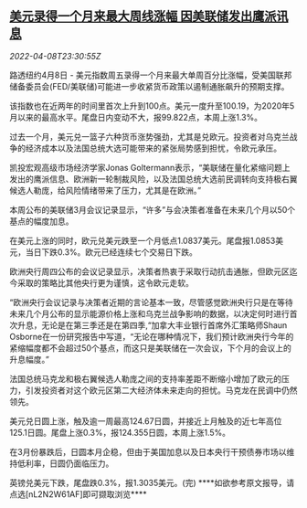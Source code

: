 <!--1649462463000-->
[美元录得一个月来最大周线涨幅 因美联储发出鹰派讯息](https://cn.reuters.com/article/global-forex-0408-fri-idCNKCS2M027X)
------

<div><i>2022-04-08T23:30:55Z</i></div><p>路透纽约4月8日 - 美元指数周五录得一个月来最大单周百分比涨幅，受美国联邦储备委员会(FED/美联储)可能进一步收紧货币政策以遏制通胀飙升的预期支撑。</p><p>该指数也在近两年的时间里首次上升到100点。美元一度升至100.19，为2020年5月以来的最高水平。尾盘日内变动不大，报99.822点，本周上涨1.3%。</p><p>过去一个月，美元兑一篮子六种货币涨势强劲，尤其是兑欧元。投资者对乌克兰战争的经济成本以及法国总统大选可能带来的紧张局势感到担忧，令欧元承压。</p><p>凯投宏观高级市场经济学家Jonas Goltermann表示，“美联储在量化紧缩问题上发出的鹰派信息、欧洲新一轮制裁风险，以及法国总统大选前民调转向支持极右翼候选人勒庞，给风险情绪带来了压力，尤其是在欧洲。”</p><p>本周公布的美联储3月会议记录显示，“许多”与会决策者准备在未来几个月以50个基点的幅度加息。</p><p>在美元上涨的同时，欧元兑美元跌至一个月低点1.0837美元。尾盘报1.0853美元，当日下跌0.3%。欧元已经连续七个交易日下跌。</p><p>欧洲央行周四公布的会议记录显示，决策者热衷于采取行动抗击通胀，但欧元区迄今采取的策略比其他央行更为谨慎，这令欧元走软。</p><p>“欧洲央行会议记录与决策者近期的言论基本一致，尽管感觉欧洲央行只是在等待未来几个月公布的显示能源价格上涨和乌克兰战争影响的数据，以决定何时进行首次升息，无论是在第三季还是在第四季,“加拿大丰业银行首席外汇策略师Shaun Osborne在一份研究报告中写道，“无论在哪种情况下，我们预计欧洲央行今年的紧缩幅度都不会超过50个基点，而这只是美联储在一次会议，下个月的会议上的升息幅度。”</p><p>法国总统马克龙和极右翼候选人勒庞之间的支持率差距不断缩小增加了欧元的压力，引发投资者对这个欧元区第二大经济体未来走向的担忧。马克龙在民调中仍然领先。</p><p>美元兑日圆上涨，触及逾一周最高124.67日圆，并接近上月触及的近七年高位125.1日圆。尾盘上涨0.3%，报124.355日圆，本周上涨1.5%。</p><p>在3月份暴跌后，日圆本月企稳，但由于美国加息以及日本央行干预债券市场以维持低利率，日圆仍面临压力。</p><p>英镑兑美元下跌，尾盘跌0.3%，报1.3035美元。(完) ****如欲参考原文报导，请点选[nL2N2W61AF]即可撷取浏览**** </p>
